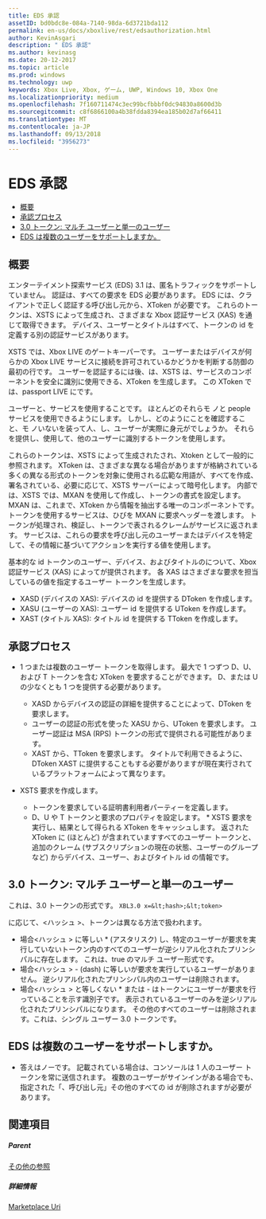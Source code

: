 ```yaml
---
title: EDS 承認
assetID: bd0bdc8e-084a-7140-98da-6d3721bda112
permalink: en-us/docs/xboxlive/rest/edsauthorization.html
author: KevinAsgari
description: " EDS 承認"
ms.author: kevinasg
ms.date: 20-12-2017
ms.topic: article
ms.prod: windows
ms.technology: uwp
keywords: Xbox Live, Xbox, ゲーム, UWP, Windows 10, Xbox One
ms.localizationpriority: medium
ms.openlocfilehash: 7f160711474c3ec99bcfbbbf0dc94830a8600d3b
ms.sourcegitcommit: c8f6866100a4b38fdda8394ea185b02d7af66411
ms.translationtype: MT
ms.contentlocale: ja-JP
ms.lasthandoff: 09/13/2018
ms.locfileid: "3956273"
---
```

# <a name="eds-authorization"></a>EDS 承認
 
  * [概要](#ID4EN)
  * [承認プロセス](#ID4EFB)
  * [3.0 トークン: マルチ ユーザーと単一のユーザー](#ID4EEC)
  * [EDS は複数のユーザーをサポートしますか。](#ID4EYC)
 
<a id="ID4EN"></a>

 
## <a name="introduction"></a>概要
 
エンターテイメント探索サービス (EDS) 3.1 は、匿名トラフィックをサポートしていません。 認証は、すべての要求を EDS 必要があります。 EDS には、クライアントで正しく認証する呼び出し元から、XToken が必要です。 これらのトークンは、XSTS によって生成され、さまざまな Xbox 認証サービス (XAS) を通じて取得できます。 デバイス、ユーザーとタイトルはすべて、トークンの id を定義する別の認証サービスがあります。
 
XSTS では、Xbox LIVE のゲートキーパーです。 ユーザーまたはデバイスが何らかの Xbox LIVE サービスに接続を許可されているかどうかを判断する防御の最初の行です。 ユーザーを認証するには後、は、XSTS は、サービスのコンポーネントを安全に識別に使用できる、XToken を生成します。 この XToken では、passport LIVE にです。
 
ユーザーと、サービスを使用することです。 ほとんどのそれらモ ノと people サービスを使用できるようにします。 しかし、どのようにことを確認すること、モ ノいないを装って人、し、ユーザーが実際に身元がでしょうか。 それらを提供し、使用して、他のユーザーに識別するトークンを使用します。
 
これらのトークンは、XSTS によって生成されたされ、Xtoken として一般的に参照されます。 XToken は、さまざまな異なる場合がありますが格納されている多くの異なる形式のトークンを対象に使用される広範な用語が、すべてを作成、署名されている、必要に応じて、XSTS サーバーによって暗号化します。 内部では、XSTS では、MXAN を使用して作成し、トークンの書式を設定します。 MXAN は、これまで、XToken から情報を抽出する唯一のコンポーネントです。 トークンを使用するサービスは、ひびを MXAN に要求ヘッダーを渡します。 トークンが処理され、検証し、トークンで表されるクレームがサービスに返されます。 サービスは、これらの要求を呼び出し元のユーザーまたはデバイスを特定して、その情報に基づいてアクションを実行する値を使用します。
 
基本的な id トークンのユーザー、デバイス、およびタイトルのについて、Xbox 認証サービス (XAS) によってが提供されます。 各 XAS はさまざまな要求を担当しているの値を指定するユーザー トークンを生成します。
 
   * XASD (デバイスの XAS): デバイスの id を提供する DToken を作成します。
   * XASU (ユーザーの XAS): ユーザー id を提供する UToken を作成します。
   * XAST (タイトル XAS): タイトル id を提供する TToken を作成します。
   
<a id="ID4EFB"></a>

 
## <a name="authorization-process"></a>承認プロセス
 
   * 1 つまたは複数のユーザー トークンを取得します。 最大で 1 つずつ D、U、および T トークンを含む XToken を要求することができます。 D、または U の少なくとも 1 つを提供する必要があります。 
     * XASD からデバイスの認証の詳細を提供することによって、DToken を要求します。
     * ユーザーの認証の形式を使った XASU から、UToken を要求します。 ユーザー認証は MSA (RPS) トークンの形式で提供される可能性があります。
     * XAST から、TToken を要求します。 タイトルで利用できるように、DToken XAST に提供することもする必要がありますが現在実行されているプラットフォームによって異なります。
  
   * XSTS 要求を作成します。
 
     * トークンを要求している証明書利用者パーティーを定義します。
     * D、U や T トークンと要求のプロパティを設定します。
    * XSTS 要求を実行し、結果として得られる XToken をキャッシュします。 返された XToken に (ほとんど) が含まれていますすべてのユーザー トークンと、追加のクレーム (サブスクリプションの現在の状態、ユーザーのグループなど) からデバイス、ユーザー、およびタイトル id の情報です。
   
<a id="ID4EEC"></a>

 
## <a name="30-tokens-multiuser-vs-single-user"></a>3.0 トークン: マルチ ユーザーと単一のユーザー
 
これは、3.0 トークンの形式です。 `XBL3.0 x=&lt;hash>;&lt;token>`
 
に応じて、&lt;ハッシュ >、トークンは異なる方法で扱われます。
 
   * 場合&lt;ハッシュ > に等しい * (アスタリスク) し、特定のユーザーが要求を実行していないトークン内のすべてのユーザーが逆シリアル化されたプリンシパルに存在します。 これは、true のマルチ ユーザー形式です。
   * 場合&lt;ハッシュ > - (dash) に等しいが要求を実行しているユーザーがありません。 逆シリアル化されたプリンシパル内のユーザーは削除されます。
   * 場合&lt;ハッシュ > と等しくない * または - はトークンにユーザーが要求を行っていることを示す識別子です。 表示されているユーザーのみを逆シリアル化されたプリンシパルになります。 その他のすべてのユーザーは削除されます。これは、シングル ユーザー 3.0 トークンです。
   
<a id="ID4EYC"></a>

 
## <a name="does-eds-support-multi-users"></a>EDS は複数のユーザーをサポートしますか。
 * 答えはノーです。 記載されている場合は、コンソールは 1 人のユーザー トークンを常に送信されます。 複数のユーザーがサインインがある場合でも、指定された「、呼び出し元」その他のすべての id が削除されますが必要があります。
  
<a id="ID4E6C"></a>

 
## <a name="see-also"></a>関連項目
 
<a id="ID4EBD"></a>

 
##### <a name="parent"></a>Parent  

[その他の参照](atoc-xboxlivews-reference-additional.md)

  
<a id="ID4END"></a>

 
##### <a name="further-information"></a>詳細情報 

[Marketplace Uri](../uri/marketplace/atoc-reference-marketplace.md)

   